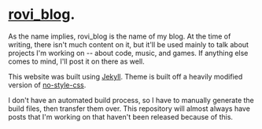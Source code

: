 # [rovi_blog](https://rovidecena.com/blog/).

As the name implies, rovi_blog is the name of my blog. At the time of writing, there isn't much content on it, but it'll be used mainly to talk about projects I'm working on -- about code, music, and games. If anything else comes to mind, I'll post it on there as well.

This website was built using [Jekyll](https://jekyllrb.com/). Theme is built off a heavily modified version of [no-style-css](https://github.com/riggraz/no-style-please).

I don't have an automated build process, so I have to manually generate the build files, then transfer them over. This repository will almost always have posts that I'm working on that haven't been released because of this.
